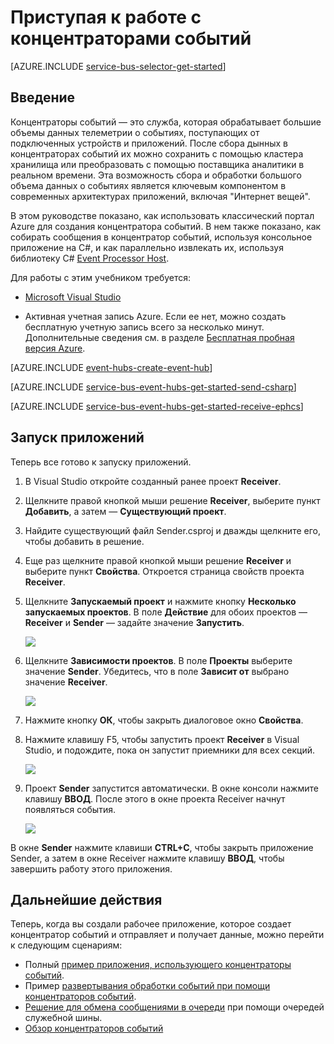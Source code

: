 <properties
	pageTitle="Приступая к работе с концентраторами событий в C# | Microsoft Azure"
	description="Следуйте указаниям этого учебника, чтобы приступить к использованию концентраторов событий Azure в C# с помощью EventProcessorHost."
	services="event-hubs"
	documentationCenter=""
	authors="jtaubensee"
	manager="timlt"
	editor=""/>

<tags
	ms.service="event-hubs"
	ms.workload="na"
	ms.tgt_pltfrm="na"
	ms.devlang="na"
	ms.topic="hero-article"
	ms.date="09/02/2016"
	ms.author="jotaub;sethm"/>

# Приступая к работе с концентраторами событий

[AZURE.INCLUDE [service-bus-selector-get-started](../../includes/service-bus-selector-get-started.md)]

## Введение

Концентраторы событий — это служба, которая обрабатывает большие объемы данных телеметрии о событиях, поступающих от подключенных устройств и приложений. После сбора дынных в концентраторах событий их можно сохранить с помощью кластера хранилища или преобразовать с помощью поставщика аналитики в реальном времени. Эта возможность сбора и обработки большого объема данных о событиях является ключевым компонентом в современных архитектурах приложений, включая "Интернет вещей".

В этом руководстве показано, как использовать классический портал Azure для создания концентратора событий. В нем также показано, как собирать сообщения в концентратор событий, используя консольное приложение на C#, и как параллельно извлекать их, используя библиотеку C# [Event Processor Host][].

Для работы с этим учебником требуется:

+ [Microsoft Visual Studio](http://visualstudio.com)

+ Активная учетная запись Azure. Если ее нет, можно создать бесплатную учетную запись всего за несколько минут. Дополнительные сведения см. в разделе [Бесплатная пробная версия Azure](https://azure.microsoft.com/free/).

[AZURE.INCLUDE [event-hubs-create-event-hub](../../includes/event-hubs-create-event-hub.md)]

[AZURE.INCLUDE [service-bus-event-hubs-get-started-send-csharp](../../includes/service-bus-event-hubs-get-started-send-csharp.md)]

[AZURE.INCLUDE [service-bus-event-hubs-get-started-receive-ephcs](../../includes/service-bus-event-hubs-get-started-receive-ephcs.md)]

## Запуск приложений

Теперь все готово к запуску приложений.

1. В Visual Studio откройте созданный ранее проект **Receiver**.

2. Щелкните правой кнопкой мыши решение **Receiver**, выберите пункт **Добавить**, а затем — **Существующий проект**.
 
3. Найдите существующий файл Sender.csproj и дважды щелкните его, чтобы добавить в решение.
 
4. Еще раз щелкните правой кнопкой мыши решение **Receiver** и выберите пункт **Свойства**. Откроется страница свойств проекта **Receiver**.

5. Щелкните **Запускаемый проект** и нажмите кнопку **Несколько запускаемых проектов**. В поле **Действие** для обоих проектов — **Receiver** и **Sender** — задайте значение **Запустить**.

	![][19]

6. Щелкните **Зависимости проектов**. В поле **Проекты** выберите значение **Sender**. Убедитесь, что в поле **Зависит от** выбрано значение **Receiver**.

	![][20]

7. Нажмите кнопку **ОК**, чтобы закрыть диалоговое окно **Свойства**.

1.	Нажмите клавишу F5, чтобы запустить проект **Receiver** в Visual Studio, и подождите, пока он запустит приемники для всех секций.

	![][21]

2.	Проект **Sender** запустится автоматически. В окне консоли нажмите клавишу **ВВОД**. После этого в окне проекта Receiver начнут появляться события.

	![][22]

В окне **Sender** нажмите клавиши **CTRL+C**, чтобы закрыть приложение Sender, а затем в окне Receiver нажмите клавишу **ВВОД**, чтобы завершить работу этого приложения.

## Дальнейшие действия

Теперь, когда вы создали рабочее приложение, которое создает концентратор событий и отправляет и получает данные, можно перейти к следующим сценариям:

- Полный [пример приложения, использующего концентраторы событий][].
- Пример [развертывания обработки событий при помощи концентраторов событий][].
- [Решение для обмена сообщениями в очереди][] при помощи очередей служебной шины.
- [Обзор концентраторов событий][]

<!-- Images. -->
[19]: ./media/event-hubs-csharp-ephcs-getstarted/create-eh-proj1.png
[20]: ./media/event-hubs-csharp-ephcs-getstarted/create-eh-proj2.png
[21]: ./media/event-hubs-csharp-ephcs-getstarted/run-csharp-ephcs1.png
[22]: ./media/event-hubs-csharp-ephcs-getstarted/run-csharp-ephcs2.png

<!-- Links -->
[Azure classic portal]: https://manage.windowsazure.com/
[Event Processor Host]: https://www.nuget.org/packages/Microsoft.Azure.ServiceBus.EventProcessorHost
[Обзор концентраторов событий]: event-hubs-overview.md
[пример приложения, использующего концентраторы событий]: https://code.msdn.microsoft.com/Service-Bus-Event-Hub-286fd097
[развертывания обработки событий при помощи концентраторов событий]: https://code.msdn.microsoft.com/Service-Bus-Event-Hub-45f43fc3
[Решение для обмена сообщениями в очереди]: ../service-bus/service-bus-dotnet-multi-tier-app-using-service-bus-queues.md
 

<!---HONumber=AcomDC_0928_2016-->